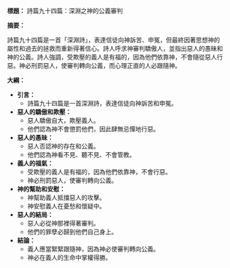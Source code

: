 **標題：** 詩篇九十四篇：深淵之神的公義審判

**摘要：**

詩篇九十四篇是一首「深淵詩」，表達信徒向神訴苦、申冤，但最終因著思想神的屬性和過去的拯救而重新得著信心。詩人呼求神審判驕傲人，並指出惡人的愚昧和神的公義。詩人強調，受欺壓的義人是有福的，因為他們依靠神，不會隨從惡人行惡。神必刑罰惡人，使審判轉向公義，而心理正直的人必跟隨神。

**大綱：**

* **引言：**
    * 詩篇九十四篇是一首深淵詩，表達信徒向神訴苦和申冤。
* **惡人的驕傲和欺壓：**
    * 惡人驕傲自大，欺壓義人。
    * 他們認為神不會懲罰他們，因此肆無忌憚地行惡。
* **惡人的愚昧：**
    * 惡人否認神的存在和公義。
    * 他們認為神看不見、聽不見、不會管教。
* **義人的福氣：**
    * 受欺壓的義人是有福的，因為他們依靠神，不會行惡。
    * 神必刑罰惡人，使審判轉向公義。
* **神的幫助和安慰：**
    * 神幫助義人抵擋惡人的攻擊。
    * 神安慰義人在憂愁和懷疑中。
* **惡人的結局：**
    * 惡人必從神那裡得著審判。
    * 他們的罪孽必歸到他們自己身上。
* **結論：**
    * 義人應當緊緊跟隨神，因為神必使審判轉向公義。
    * 神必在義人的生命中掌權得勝。